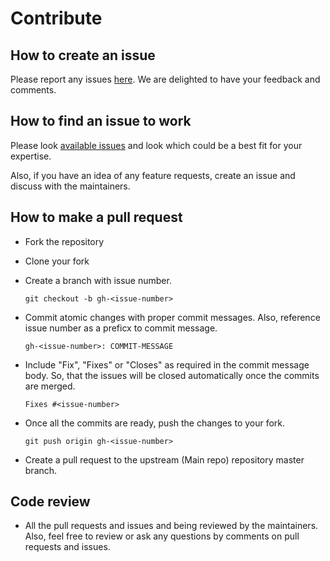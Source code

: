 # Contribute

## How to create an issue
Please report any issues [here](https://github.com/ECLK/results-tabulation-api/issues). We are delighted to have your feedback and comments.

## How to find an issue to work
Please look [available issues](https://github.com/ECLK/results-tabulation-api/issues) and look which could be a best fit for your expertise.
 
Also, if you have an idea of any feature requests, create an issue and discuss with the maintainers. 

## How to make a pull request

* Fork the repository
* Clone your fork
* Create a branch with issue number.
   
    `git checkout -b gh-<issue-number>`
* Commit atomic changes with proper commit messages. Also, reference issue number as a preficx to commit message.
    
    `gh-<issue-number>: COMMIT-MESSAGE`
* Include "Fix", "Fixes" or "Closes" as required in the commit message body. So, that the issues will be closed automatically once the commits are merged.
    
    `Fixes #<issue-number>` 
* Once all the commits are ready, push the changes to your fork.
    
    `git push origin gh-<issue-number>`
* Create a pull request to the upstream (Main repo) repository master branch.

## Code review

* All the pull requests and issues and being reviewed by the maintainers. Also, feel free to review or ask any questions by comments on pull requests and issues.
